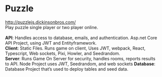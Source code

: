 # Puzzle

http://puzzlejs.dickinsonbros.com/ <br/>
Play puzzle single player or two player online.
<br/><br/>
<b>API</b>: Handles access to database, emails, and authentication. Asp.net Core API Project, using JWT and Entityframework. <br/>
<b>Client</b>: Static Files. Runs game on client, Uses JWT, webpack, React, Typescript, Web sockets, Pixi, Howler, and Seedrandom. <br/>
<b>Server</b>: Runs Game On Server for security, handles rooms, reports results to API. Node Project uses JWT, Seedrandom, and web sockets
<b>Database</b>: Database Project that’s used to deploy tables and seed data.<br/>

